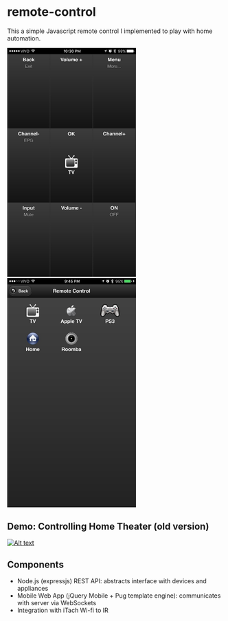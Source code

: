 # remote-control

This a simple Javascript remote control I implemented to play with home automation.

<img src="/public/images/screenshot1.jpg?raw=true" width="300">        <img src="/public/images/screenshot2.jpg?raw=true" width="300">

## Demo: Controlling Home Theater (old version)

[![Alt text](https://img.youtube.com/vi/wbnYjC6w0bA/0.jpg)](https://www.youtube.com/watch?v=wbnYjC6w0bA)

## Components

* Node.js (expressjs) REST API: abstracts interface with devices and appliances
* Mobile Web App (jQuery Mobile + Pug template engine): communicates with server via WebSockets
* Integration with iTach Wi-fi to IR